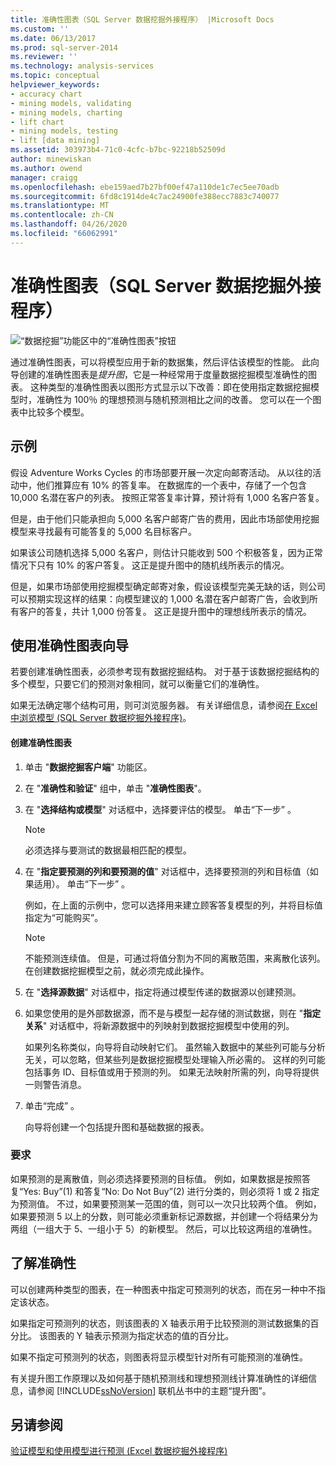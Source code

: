```yaml
---
title: 准确性图表（SQL Server 数据挖掘外接程序） |Microsoft Docs
ms.custom: ''
ms.date: 06/13/2017
ms.prod: sql-server-2014
ms.reviewer: ''
ms.technology: analysis-services
ms.topic: conceptual
helpviewer_keywords:
- accuracy chart
- mining models, validating
- mining models, charting
- lift chart
- mining models, testing
- lift [data mining]
ms.assetid: 303973b4-71c0-4cfc-b7bc-92218b52509d
author: minewiskan
ms.author: owend
manager: craigg
ms.openlocfilehash: ebe159aed7b27bf00ef47a110de1c7ec5ee70adb
ms.sourcegitcommit: 6fd8c1914de4c7ac24900fe388ecc7883c740077
ms.translationtype: MT
ms.contentlocale: zh-CN
ms.lasthandoff: 04/26/2020
ms.locfileid: "66062991"
---
```

# <a name="accuracy-chart-sql-server-data-mining-add-ins"></a>准确性图表（SQL Server 数据挖掘外接程序）
  ![“数据挖掘”功能区中的“准确性图表”按钮](media/dmc-accchart.gif "“数据挖掘”功能区中的“准确性图表”按钮")  
  
 通过准确性图表，可以将模型应用于新的数据集，然后评估该模型的性能。 此向导创建的准确性图表是*提升图*，它是一种经常用于度量数据挖掘模型准确性的图表。 这种类型的准确性图表以图形方式显示以下改善：即在使用指定数据挖掘模型时，准确性为 100％ 的理想预测与随机预测相比之间的改善。 您可以在一个图表中比较多个模型。  
  
## <a name="example"></a>示例  
 假设 Adventure Works Cycles 的市场部要开展一次定向邮寄活动。 从以往的活动中，他们推算应有 10% 的答复率。 在数据库的一个表中，存储了一个包含 10,000 名潜在客户的列表。 按照正常答复率计算，预计将有 1,000 名客户答复。  
  
 但是，由于他们只能承担向 5,000 名客户邮寄广告的费用，因此市场部使用挖掘模型来寻找最有可能答复的 5,000 名目标客户。  
  
 如果该公司随机选择 5,000 名客户，则估计只能收到 500 个积极答复，因为正常情况下只有 10% 的客户答复。 这正是提升图中的随机线所表示的情况。  
  
 但是，如果市场部使用挖掘模型确定邮寄对象，假设该模型完美无缺的话，则公司可以预期实现这样的结果：向模型建议的 1,000 名潜在客户邮寄广告，会收到所有客户的答复，共计 1,000 份答复。 这正是提升图中的理想线所表示的情况。  
  
## <a name="using-the-accuracy-chart-wizard"></a>使用准确性图表向导  
 若要创建准确性图表，必须参考现有数据挖掘结构。 对于基于该数据挖掘结构的多个模型，只要它们的预测对象相同，就可以衡量它们的准确性。  
  
 如果无法确定哪个结构可用，则可浏览服务器。 有关详细信息，请参阅[在 Excel 中浏览模型 &#40;SQL Server 数据挖掘外接程序&#41;](browsing-models-in-excel-sql-server-data-mining-add-ins.md)。  
  
#### <a name="to-create-an-accuracy-chart"></a>创建准确性图表  
  
1.  单击 "**数据挖掘客户端**" 功能区。  
  
2.  在 "**准确性和验证**" 组中，单击 "**准确性图表**"。  
  
3.  在 "**选择结构或模型**" 对话框中，选择要评估的模型。 单击“下一步”  。  
  
    > [!NOTE]  
    >  必须选择与要测试的数据最相匹配的模型。  
  
4.  在 "**指定要预测的列和要预测的值**" 对话框中，选择要预测的列和目标值（如果适用）。 单击“下一步”  。  
  
     例如，在上面的示例中，您可以选择用来建立顾客答复模型的列，并将目标值指定为“可能购买”。  
  
    > [!NOTE]  
    >  不能预测连续值。 但是，可通过将值分割为不同的离散范围，来离散化该列。 在创建数据挖掘模型之前，就必须完成此操作。  
  
5.  在 "**选择源数据**" 对话框中，指定将通过模型传递的数据源以创建预测。  
  
6.  如果您使用的是外部数据源，而不是与模型一起存储的测试数据，则在 "**指定关系**" 对话框中，将新源数据中的列映射到数据挖掘模型中使用的列。  
  
     如果列名称类似，向导将自动映射它们。 虽然输入数据中的某些列可能与分析无关，可以忽略，但某些列是数据挖掘模型处理输入所必需的。 这样的列可能包括事务 ID、目标值或用于预测的列。 如果无法映射所需的列，向导将提供一则警告消息。  
  
7.  单击“完成”  。  
  
     向导将创建一个包括提升图和基础数据的报表。  
  
### <a name="requirements"></a>要求  
 如果预测的是离散值，则必须选择要预测的目标值。 例如，如果数据是按照答复“Yes: Buy”(1) 和答复“No: Do Not Buy”(2) 进行分类的，则必须将 1 或 2 指定为预测值。 不过，如果要预测某一范围的值，则可以一次只比较两个值。 例如，如果要预测 5 以上的分数，则可能必须重新标记源数据，并创建一个将结果分为两组（一组大于 5、一组小于 5）的新模型。 然后，可以比较这两组的准确性。  
  
## <a name="understanding-accuracy"></a>了解准确性  
 可以创建两种类型的图表，在一种图表中指定可预测列的状态，而在另一种中不指定该状态。  
  
 如果指定可预测列的状态，则该图表的 X 轴表示用于比较预测的测试数据集的百分比。 该图表的 Y 轴表示预测为指定状态的值的百分比。  
  
 如果不指定可预测列的状态，则图表将显示模型针对所有可能预测的准确性。  
  
 有关提升图工作原理以及如何基于随机预测线和理想预测线计算准确性的详细信息，请参阅 [!INCLUDE[ssNoVersion](../includes/ssnoversion-md.md)] 联机丛书中的主题“提升图”。  
  
## <a name="see-also"></a>另请参阅  
 [验证模型和使用模型进行预测 &#40;Excel 数据挖掘外接程序&#41;](validating-models-and-using-models-for-prediction-data-mining-add-ins-for-excel.md)  
  
  
